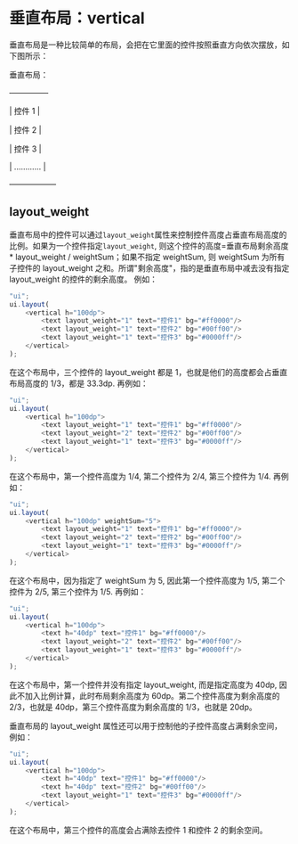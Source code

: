# 垂直布局：vertical

垂直布局是一种比较简单的布局，会把在它里面的控件按照垂直方向依次摆放，如下图所示：

垂直布局：

 —————

| 控件 1 |

| 控件 2 |

| 控件 3 |

| ............ |

 ——————

## layout_weight

垂直布局中的控件可以通过`layout_weight`属性来控制控件高度占垂直布局高度的比例。如果为一个控件指定`layout_weight`, 则这个控件的高度=垂直布局剩余高度 * layout_weight / weightSum；如果不指定 weightSum, 则 weightSum 为所有子控件的 layout_weight 之和。所谓"剩余高度"，指的是垂直布局中减去没有指定 layout_weight 的控件的剩余高度。
例如：
```js
"ui";
ui.layout(
    <vertical h="100dp">
        <text layout_weight="1" text="控件1" bg="#ff0000"/>
        <text layout_weight="1" text="控件2" bg="#00ff00"/>
        <text layout_weight="1" text="控件3" bg="#0000ff"/>
    </vertical>
);
```

在这个布局中，三个控件的 layout_weight 都是 1，也就是他们的高度都会占垂直布局高度的 1/3，都是 33.3dp.
再例如：
```js
"ui";
ui.layout(
    <vertical h="100dp">
        <text layout_weight="1" text="控件1" bg="#ff0000"/>
        <text layout_weight="2" text="控件2" bg="#00ff00"/>
        <text layout_weight="1" text="控件3" bg="#0000ff"/>
    </vertical>
);
```

在这个布局中，第一个控件高度为 1/4, 第二个控件为 2/4, 第三个控件为 1/4.
再例如：
```js
"ui";
ui.layout(
    <vertical h="100dp" weightSum="5">
        <text layout_weight="1" text="控件1" bg="#ff0000"/>
        <text layout_weight="2" text="控件2" bg="#00ff00"/>
        <text layout_weight="1" text="控件3" bg="#0000ff"/>
    </vertical>
);
```
在这个布局中，因为指定了 weightSum 为 5, 因此第一个控件高度为 1/5, 第二个控件为 2/5, 第三个控件为 1/5.
再例如：
```js
"ui";
ui.layout(
    <vertical h="100dp">
        <text h="40dp" text="控件1" bg="#ff0000"/>
        <text layout_weight="2" text="控件2" bg="#00ff00"/>
        <text layout_weight="1" text="控件3" bg="#0000ff"/>
    </vertical>
);
```
在这个布局中，第一个控件并没有指定 layout_weight, 而是指定高度为 40dp, 因此不加入比例计算，此时布局剩余高度为 60dp。第二个控件高度为剩余高度的 2/3，也就是 40dp，第三个控件高度为剩余高度的 1/3，也就是 20dp。

垂直布局的 layout_weight 属性还可以用于控制他的子控件高度占满剩余空间，例如：
```js
"ui";
ui.layout(
    <vertical h="100dp">
        <text h="40dp" text="控件1" bg="#ff0000"/>
        <text h="40dp" text="控件2" bg="#00ff00"/>
        <text layout_weight="1" text="控件3" bg="#0000ff"/>
    </vertical>
);
```
在这个布局中，第三个控件的高度会占满除去控件 1 和控件 2 的剩余空间。
